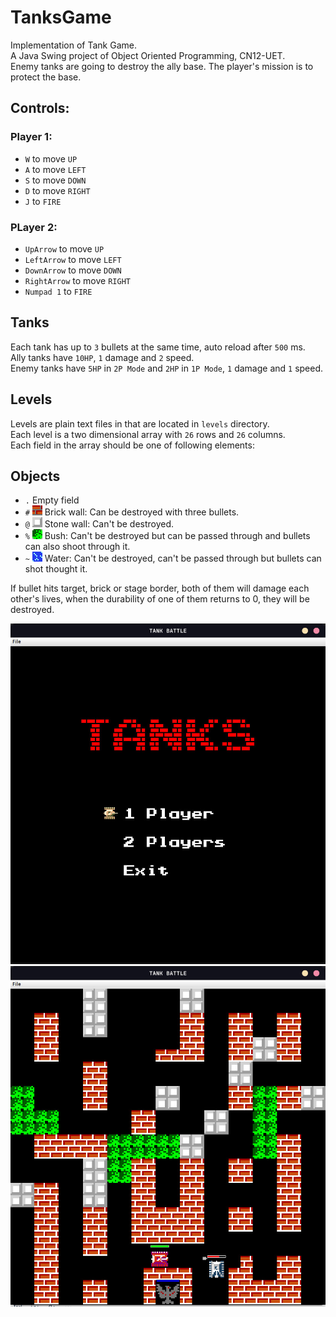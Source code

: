 # TanksGame

Implementation of Tank Game.  
A Java Swing project of Object Oriented Programming, CN12-UET.  
Enemy tanks are going to destroy the ally base. The player's mission is to protect the base.   

## Controls:

### Player 1:

- `W` to move `UP`
- `A` to move `LEFT`
- `S` to move `DOWN`
- `D` to move `RIGHT`
- `J` to `FIRE`

### PLayer 2:

- `UpArrow` to move `UP`
- `LeftArrow` to move `LEFT`
- `DownArrow` to move `DOWN`
- `RightArrow` to move `RIGHT`
- `Numpad 1` to `FIRE`

## Tanks

Each tank has up to `3` bullets at the same time, auto reload after `500` ms.  
Ally tanks have `10HP`, `1` damage and `2` speed.  
Enemy tanks have `5HP` in `2P Mode` and `2HP` in `1P Mode`, `1` damage and `1` speed.  

## Levels

Levels are plain text files in that are located in ``levels`` directory.  
Each level is a two dimensional array with `26` rows and `26` columns.  
Each field in the array should be one of following elements:  

## Objects

- ``.`` Empty field
- ``#`` ![Brick wall](game/src/img/brick.png) Brick wall: Can be destroyed with three bullets.
- ``@`` ![Stone wall](game/src/img/stone.png) Stone wall: Can't be destroyed.
- ``%`` ![Bush](game/src/img/bush.png) Bush: Can't be destroyed but can be passed through and bullets can also shoot through it.
- ``~`` ![Water](game/src/img/water.png) Water: Can't be destroyed, can't be passed through but bullets can shot thought it.

If bullet hits target, brick or stage border, both of them will damage each other's lives, when the durability of one of them returns to 0, they will be destroyed.

![Start menu](game/src/img/start.jpg)
![Stage one](game/src/img/stage_2.jpg)
